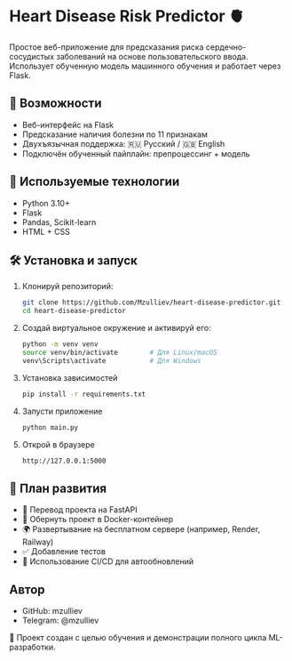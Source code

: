 # Heart Disease Risk Predictor 🫀

Простое веб-приложение для предсказания риска сердечно-сосудистых заболеваний на основе пользовательского ввода. Использует обученную модель машинного обучения и работает через Flask.

## 🚀 Возможности

- Веб-интерфейс на Flask
- Предсказание наличия болезни по 11 признакам
- Двухъязычная поддержка: 🇷🇺 Русский / 🇬🇧 English
- Подключён обученный пайплайн: препроцессинг + модель

## 🧠 Используемые технологии

- Python 3.10+
- Flask
- Pandas, Scikit-learn
- HTML + CSS


## 🛠️ Установка и запуск

1. Клонируй репозиторий:
    ```bash
   git clone https://github.com/Mzulliev/heart-disease-predictor.git
   cd heart-disease-predictor

2. Создай виртуальное окружение и активируй его:
    ``` bash
    python -m venv venv
    source venv/bin/activate        # Для Linux/macOS
    venv\Scripts\activate           # Для Windows
3. Установка зависимостей
    ```bash
    pip install -r requirements.txt
4. Запусти приложение
    ```bash
    python main.py
5. Открой в браузере
    ```bash
    http://127.0.0.1:5000

## 🌱 План развития
-	🔁 Перевод проекта на FastAPI
-	🐳 Обернуть проект в Docker-контейнер
-	🌍 Развертывание на бесплатном сервере (например, Render, Railway)
-	✅ Добавление тестов
-	🧪 Использование CI/CD для автообновлений

## Автор
- GitHub: mzulliev
- Telegram: @mzulliev

📌 Проект создан с целью обучения и демонстрации полного цикла ML-разработки.